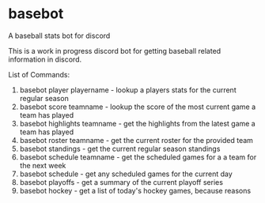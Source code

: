 # basebot
A baseball stats bot for discord


This is a work in progress discord bot for getting baseball related information in discord.

List of Commands:

1. basebot player playername - lookup a players stats for the current regular season
2. basebot score teamname - lookup the score of the most current game a team has played
3. basebot highlights teamname - get the highlights from the latest game a team has played
4. basebot roster teamname - get the current roster for the provided team
5. basebot standings - get the current regular season standings
6. basebot schedule teamname - get the scheduled games for a a team for the next week
7. basebot schedule - get any scheduled games for the current day
8. basebot playoffs - get a summary of the current playoff series
9. basebot hockey - get a list of today's hockey games, because reasons
